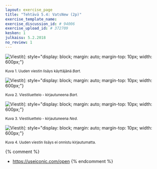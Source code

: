 ```yaml
---
layout: exercise_page
title: "Tehtävä 5.4: VatsNew (2p)"
exercise_template_name:
exercise_discussion_id: # 94006
exercise_upload_id: # 372709
kesken: 1
julkaisu: 5.2.2018
no_review: 1
---
```


![Viestit](../img/vats_new_insert.png "Viestit"){: style="display: block; margin: auto; margin-top: 10px; width: 600px;"}

<small>Kuva 1. Uuden viestin lisäys käyttäjänä *Bart*.</small>


![Viestit](../img/vats_new_list.png "Viestit"){: style="display: block; margin: auto; margin-top: 10px; width: 600px;"}

<small>Kuva 2. Viestiluettelo - kirjautuneena *Bart*.</small>


![Viestit](../img/vats_new_list_ned.png "Viestit"){: style="display: block; margin: auto; margin-top: 10px; width: 600px;"}

<small>Kuva 3. Viestiluettelo - kirjautuneena *Ned*.</small>


![Viestit](../img/vats_new_insert_anon.png "Viestit"){: style="display: block; margin: auto; margin-top: 10px; width: 600px;"}

<small>Kuva 4. Uuden viestin lisäys ei onnistu kirjautumatta.</small>


{% comment %}
* <https://useiconic.com/open>
{% endcomment %}
